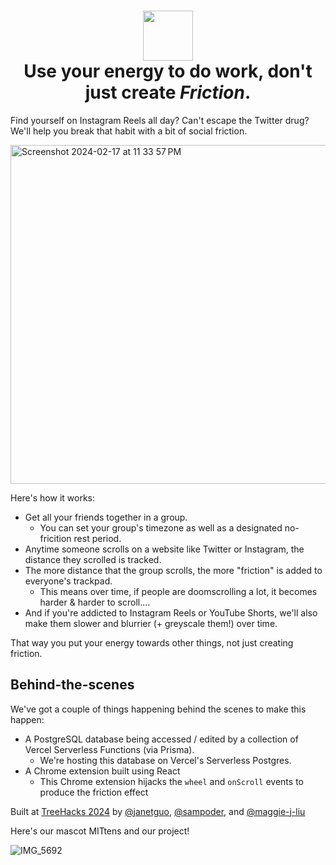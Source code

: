 
<p align="center">
  <h1 align="center">
    <img src="https://github.com/maggie-j-liu/friction/assets/39828164/e0996d12-2cf0-4471-8d6d-f53ee6acdcc5" height="80px" /> <br />
    Use your energy to do work, don't just create <i>Friction</i>.
  </h1>
</p>

Find yourself on Instagram Reels all day? Can't escape the Twitter drug? We'll help you break that habit with a bit of social friction.

<img width="542" alt="Screenshot 2024-02-17 at 11 33 57 PM" src="https://github.com/maggie-j-liu/friction/assets/39828164/67544dd4-1f50-4b24-845a-f62e962251dc">

Here's how it works:

* Get all your friends together in a group.
  * You can set your group's timezone as well as a designated no-fricition rest period.
* Anytime someone scrolls on a website like Twitter or Instagram, the distance they scrolled is tracked.
* The more distance that the group scrolls, the more "friction" is added to everyone's trackpad.
  * This means over time, if people are doomscrolling a lot, it becomes harder & harder to scroll....
* And if you're addicted to Instagram Reels or YouTube Shorts, we'll also make them slower and blurrier (+ greyscale them!) over time.

That way you put your energy towards other things, not just creating friction.

## Behind-the-scenes

We've got a couple of things happening behind the scenes to make this happen:

* A PostgreSQL database being accessed / edited by a collection of Vercel Serverless Functions (via Prisma).
  * We're hosting this database on Vercel's Serverless Postgres.
* A Chrome extension built using React
  * This Chrome extension hijacks the `wheel` and `onScroll` events to produce the friction effect
 
Built at [TreeHacks 2024](https://www.treehacks.com/) by [@janetguo](https://github.com/janetguo), [@sampoder](https://github.com/sampoder), and [@maggie-j-liu](https://github.com/maggie-j-liu)

Here's our mascot MITtens and our project!

![IMG_5692](https://github.com/maggie-j-liu/friction/assets/39828164/90a2c7a5-b699-4868-8fc2-7c1891204f71)

